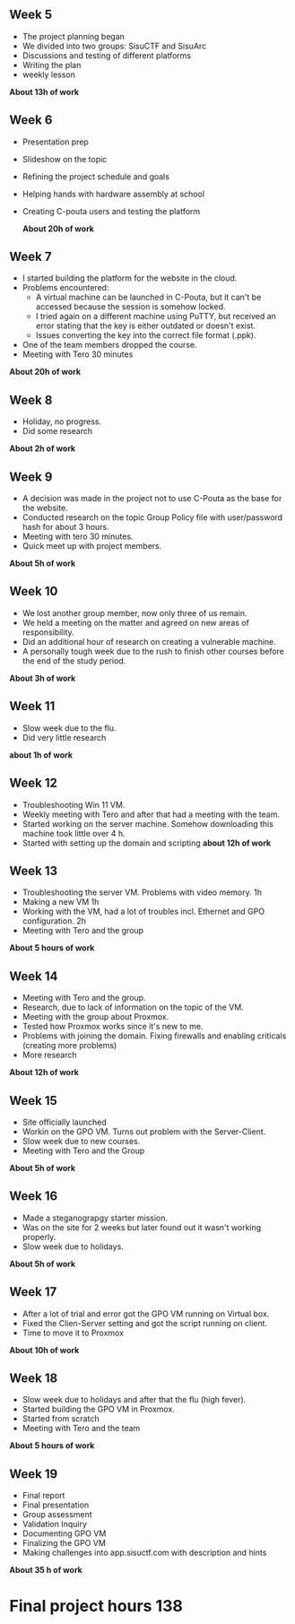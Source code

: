 ## Week 5

- The project planning began
- We divided into two groups: SisuCTF and SisuArc
- Discussions and testing of different platforms
- Writing the plan
- weekly lesson

**About 13h of work**

## Week 6

- Presentation prep
- Slideshow on the topic
- Refining the project schedule and goals
- Helping hands with hardware assembly at school
- Creating C-pouta users and testing the platform

  **About 20h of work**

## Week 7

- I started building the platform for the website in the cloud.
- Problems encountered:
    - A virtual machine can be launched in C-Pouta, but it can't be accessed because the session is somehow locked.
    - I tried again on a different machine using PuTTY, but received an error stating that the key is either outdated or doesn't exist.
    - Issues converting the key into the correct file format (.ppk).
- One of the team members dropped the course.
- Meeting with Tero 30 minutes

**About 20h of work**

## Week 8

- Holiday, no progress.
- Did some research

**About 2h of work**

## Week 9

- A decision was made in the project not to use C-Pouta as the base for the website.
- Conducted research on the topic Group Policy file with user/password hash for about 3 hours.
- Meeting with tero 30 minutes.
- Quick meet up with project members.

**About 5h of work**

## Week 10

- We lost another group member, now only three of us remain.
- We held a meeting on the matter and agreed on new areas of responsibility.
- Did an additional hour of research on creating a vulnerable machine.
- A personally tough week due to the rush to finish other courses before the end of the study period.

**About 3h of work**

## Week 11

- Slow week due to the flu.
- Did very little research

**about 1h of work**

## Week 12

- Troubleshooting Win 11 VM. 
- Weekly meeting with Tero and after that had a meeting with the team.
- Started working on the server machine. Somehow downloading this machine took little over 4 h.
- Started with setting up the domain and scripting 
**about 12h of work**

## Week 13

- Troubleshooting the server VM. Problems with video memory. 1h
- Making a new VM 1h
- Working with the VM, had a lot of troubles incl. Ethernet and GPO configuration. 2h
- Meeting with Tero and the group
  
**About 5 hours of work**  

## Week 14

- Meeting with Tero and the group.
- Research, due to lack of information on the topic of the VM.
- Meeting with the group about Proxmox. 
- Tested how Proxmox works since it's new to me.
- Problems with joining the domain. Fixing firewalls and enabling criticals (creating more problems)
- More research

**About 12h of work**


## Week 15

- Site officially launched
- Workin on the GPO VM. Turns out problem with the Server-Client.
- Slow week due to new courses.
- Meeting with Tero and the Group

**About 5h of work**

## Week 16

- Made a steganograpgy starter mission.
- Was on the site for 2 weeks but later found out it wasn't working properly.
- Slow week due to holidays.

**About 5h of work**

## Week 17

- After a lot of trial and error got the GPO VM running on Virtual box.
- Fixed the Clien-Server setting and got the script running on client.
- Time to move it to Proxmox

**About 10h of work**

## Week 18

- Slow week due to holidays and after that the flu (high fever).
- Started building the GPO VM in Proxmox.
- Started from scratch
- Meeting with Tero and the team

**About 5 hours of work**

## Week 19

- Final report
- Final presentation
- Group assessment
- Validation Inquiry
- Documenting GPO VM
- Finalizing the GPO VM
- Making challenges into app.sisuctf.com with description and hints

**About 35 h of work**

# Final project hours 138


